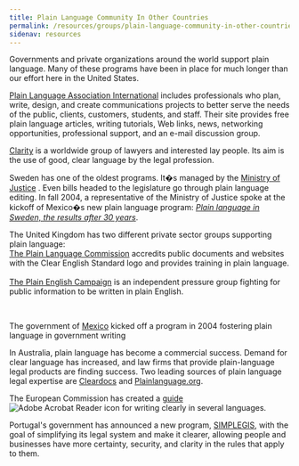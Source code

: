 ```yaml
---
title: Plain Language Community In Other Countries
permalink: /resources/groups/plain-language-community-in-other-countries/
sidenav: resources
---
```


Governments and private organizations around the world support plain language. Many of these programs have been in place for much longer than our effort here in the United States.

[Plain Language Association International](http://www.plainlanguagenetwork.org/) includes professionals who plan, write, design, and create communications projects to better serve the needs of the public, clients, customers, students, and staff. Their site provides free plain language articles, writing tutorials, Web links, news, networking opportunities, professional support, and an e-mail discussion group.

[Clarity](http://www.clarity-international.net/) is a worldwide group of lawyers and interested lay people. Its aim is the use of good, clear language by the legal profession.

Sweden has one of the oldest programs. It�s managed by the [Ministry of Justice](http://www.regeringen.se/sb/d/4409) . Even bills headed to the legislature go through plain language editing. In fall 2004, a representative of the Ministry of Justice spoke at the kickoff of Mexico�s new plain language program: _[Plain language in Sweden, the results after 30 years](world-sweden.cfm)_.

The United Kingdom has two different private sector groups supporting plain language: [<br>
The Plain Language Commission](http://www.clearest.co.uk/) accredits public documents and websites with the Clear English Standard logo and provides training in plain language.<br><br>
[The Plain English Campaign](http://www.plainenglish.co.uk/) is an independent pressure group fighting for public information to be written in plain English.

<br>

The government of [Mexico](http://www.lenguajeciudadano.gob.mx) kicked off a program in 2004 fostering plain language in government writing

In Australia, plain language has become a commercial success. Demand for clear language has increased, and law firms that provide plain-language legal products are finding success. Two leading sources of plain language legal expertise are [Cleardocs](http://www.cleardocs.com/wordsbeyond-contact.html) and [Plainlanguage.org](http://www.plainlanguage.org/).

The European Commission has created a [guide](http://ec.europa.eu/translation/writing/clear_writing/how_to_write_clearly_en.pdf)![Adobe Acrobat Reader icon](../../graphics/pdf_icon.gif) for writing clearly in several languages.

Portugal's government has announced a new program, [SIMPLEGIS](http://www.portugal.gov.pt/pt/GC18/Governo/Ministerios/PCM/MP/ProgramaseDossiers/Pages/20100510_MP_Prog_Simplegis.aspx), with the goal of simplifying its legal system and make it clearer, allowing people and businesses have more certainty, security, and clarity in the rules that apply to them.
